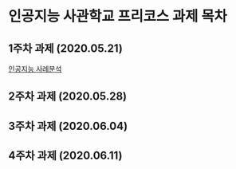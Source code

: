 # 인공지능 사관학교 프리코스 과제 목차

## 1주차 과제 (2020.05.21)
[인공지능 사례분석](1stweek.ipynb)
## 2주차 과제 (2020.05.28)

## 3주차 과제 (2020.06.04)

## 4주차 과제 (2020.06.11)
